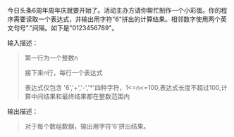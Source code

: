 今日头条6周年周年庆就要开始了。活动主办方请你帮忙制作一个小彩蛋。你的程序需要读取一个表达式，并输出用字符"6"拼出的计算结果。相邻数字使用两个英文句号"."间隔。如下是"0123456789"。

输入描述：
> 第一行为一个整数n
> 
> 接下来n行，每行一个表达式
>
> 表达式仅包含 '6','+','-','*'四种字符，1<=n<=100,表达式长度不超过100,计算中间结果和最终结果都在整数范围内

输出描述：

> 对于每个数组数据，输出用字符'6'拼出结果。